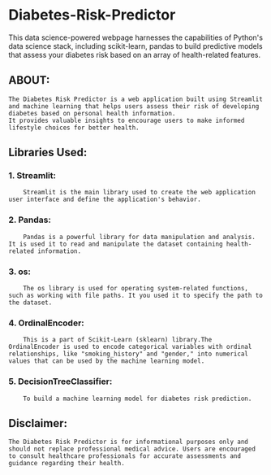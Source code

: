 # Diabetes-Risk-Predictor
This data science-powered webpage harnesses the capabilities of Python's data science stack, including scikit-learn, pandas to build predictive models that assess your diabetes risk based on an array of health-related features.

## ABOUT:
    The Diabetes Risk Predictor is a web application built using Streamlit and machine learning that helps users assess their risk of developing diabetes based on personal health information.
    It provides valuable insights to encourage users to make informed lifestyle choices for better health.

## Libraries Used:
### 1. Streamlit:
        Streamlit is the main library used to create the web application user interface and define the application's behavior.
### 2. Pandas:
        Pandas is a powerful library for data manipulation and analysis. It is used it to read and manipulate the dataset containing health-related information.
### 3. os:
        The os library is used for operating system-related functions, such as working with file paths. It you used it to specify the path to the dataset.
### 4. OrdinalEncoder:
        This is a part of Scikit-Learn (sklearn) library.The OrdinalEncoder is used to encode categorical variables with ordinal relationships, like "smoking_history" and "gender," into numerical values that can be used by the machine learning model.
### 5. DecisionTreeClassifier:
        To build a machine learning model for diabetes risk prediction.

## Disclaimer:
    The Diabetes Risk Predictor is for informational purposes only and should not replace professional medical advice. Users are encouraged to consult healthcare professionals for accurate assessments and guidance regarding their health.
        
